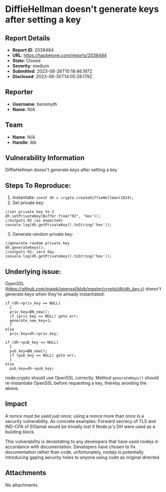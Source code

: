 # DiffieHellman doesn't generate keys after setting a key

## Report Details
- **Report ID**: 2038484
- **URL**: https://hackerone.com/reports/2038484
- **State**: Closed
- **Severity**: medium
- **Submitted**: 2023-06-26T10:18:46.197Z
- **Disclosed**: 2023-06-30T14:05:28.179Z

## Reporter
- **Username**: bensmyth
- **Name**: N/A

## Team
- **Name**: N/A
- **Handle**: ibb

## Vulnerability Information
DiffieHellman doesn't generate keys after setting a key

## Steps To Reproduce:

  1. Instantiate: `const dh = crypto.createDiffieHellman(1024);`
  2. Set private key: 
```
//set private key to 2
dh.setPrivateKey(Buffer.from("02", 'hex'));        
//outputs 02 (as expected)
console.log(dh.getPrivateKey().toString('hex'));  
```
  3. Generate random private key:
```
//generate random private key
dh.generateKeys();                                 
//outputs 02: zero day.
console.log(dh.getPrivateKey().toString('hex'));   
```

## Underlying issue:

OpenSSL (https://github.com/majek/openssl/blob/master/crypto/dh/dh_key.c) doesn't generate keys when they're already instantiated: 

```
if (dh->priv_key == NULL)
  {
  priv_key=BN_new();
  if (priv_key == NULL) goto err;
  generate_new_key=1;
  }
else
  priv_key=dh->priv_key;

if (dh->pub_key == NULL)
  {
  pub_key=BN_new();
  if (pub_key == NULL) goto err;
  }
else
  pub_key=dh->pub_key;
```

node:crypto should use OpenSSL correctly. Method `generateKeys()` should re-instantiate OpenSSL before requesting a key, thereby avoiding the above.

## Impact

A nonce must be used just once; using a nonce more than once is a security vulnerability. As concrete examples: Forward secrecy of TLS and IND-CPA of ElGamal would be trivially lost if Node.js's DH were used as a building block. 

This vulnerability is devastating to any developers that have used nodejs in accordance with documentation. Developers have chosen to fix documentation rather than code, unfortunately, nodejs is potentially introducing gaping security holes to anyone using code as original directed.

## Attachments
No attachments
